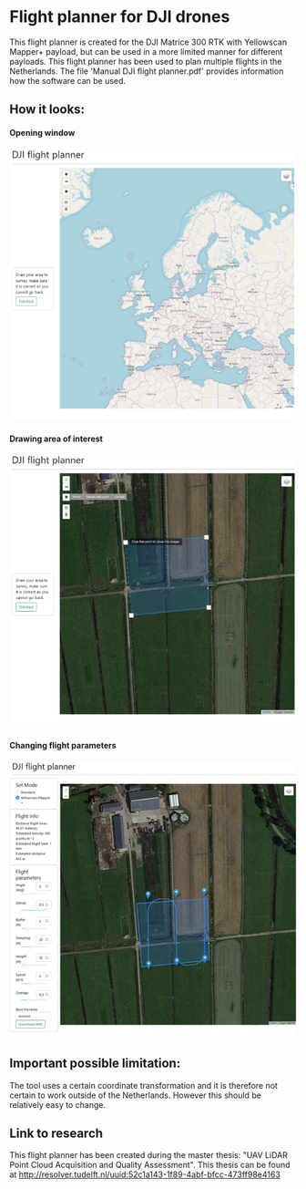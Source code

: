 # Flight planner for DJI drones

This flight planner is created for the DJI Matrice 300 RTK with Yellowscan Mapper+ payload, but can be used in a more limited manner for different payloads. This flight planner has been used to plan multiple flights in the Netherlands. The file 'Manual DJI flight planner.pdf' provides information how the software can be used.


## How it looks:
#### Opening window
![alt-text-1](https://github.com/Marijn-22/dji_flight_planner/blob/master/data/opening_window.png?raw=true) 
#### Drawing area of interest
![alt-text-2](https://github.com/Marijn-22/dji_flight_planner/blob/master/data/area_of_interest.png?raw=true)

#### Changing flight parameters
![alt text](https://github.com/Marijn-22/dji_flight_planner/blob/master/data/main_menu.png?raw=true)

## Important possible limitation:
The tool uses a certain coordinate transformation and it is therefore not certain to work outside of the Netherlands. However this should be relatively easy to change.


## Link to research
This flight planner has been created during the master thesis: "UAV LiDAR Point Cloud Acquisition and Quality Assessment". This thesis can be found at http://resolver.tudelft.nl/uuid:52c1a143-1f89-4abf-bfcc-473ff98e4163 